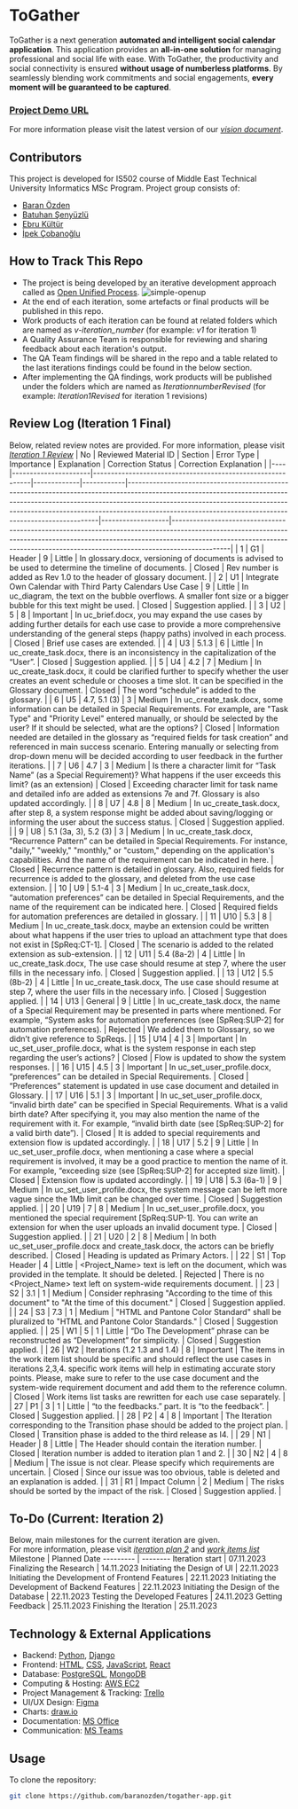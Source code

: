 # ToGather
ToGather is a next generation **automated and intelligent social calendar application**. 
This application provides an **all-in-one solution** for managing professional and social life with ease. 
With ToGather, the productivity and social connectivity is ensured **without usage of numberless platforms**. 
By seamlessly blending work commitments and social engagements, **every moment will be guaranteed to be captured**.

### [Project Demo URL](https://baranozden.pythonanywhere.com)

For more information please visit the latest version of our [*vision document*](./Iteration1Revised/docs/vision.docx).

## Contributors
This project is developed for IS502 course of Middle East Technical University Informatics MSc Program.
Project group consists of:
* [Baran Özden](https://github.com/baranozden)
* [Batuhan Şenyüzlü](https://github.com/BatSen)
* [Ebru Kültür](https://github.com/ebrukultur)
* [İpek Çobanoğlu](https://github.com/ipekcobanoglu)

## How to Track This Repo

* The project is being developed by an iterative development approach called as [Open Unified Process](https://www.utm.mx/~caff/doc/OpenUPWeb/).
   ![simple-openup](https://upload.wikimedia.org/wikipedia/commons/2/2c/Openup-basic_lifecycle.jpg)
* At the end of each iteration, some artefacts or final products will be published in this repo.
* Work products of each iteration can be found at related folders which are named as *v-iteration_number* (for example: *v1* for iteration 1)
* A Quality Assurance Team is responsible for reviewing and sharing feedback about each iteration's output.
* The QA Team findings will be shared in the repo and a table related to the last iterations findings could be found in the below section.
* After implementing the QA findings, work products will be published under the folders which are named as *IterationnumberRevised* (for example: *Iteration1Revised* for iteration 1 revisions)

## Review Log (Iteration 1 Final)
Below, related review notes are provided. For more information, please visit [*Iteration 1 Review*](./Iteration1Revised/docs/ToGather_REVIEW.docx)
| No | Reviewed Material ID | Section                                                    | Error Type  | Importance | Explanation                                                                                                                                                                                                                                                                                                    | Correction Status | Correction Explanation                                                                                                                                                                                                                                   |
|----|----------------------|------------------------------------------------------------|-------------|------------|----------------------------------------------------------------------------------------------------------------------------------------------------------------------------------------------------------------------------------------------------------------------------------------------------------------|-------------------|----------------------------------------------------------------------------------------------------------------------------------------------------------------------------------------------------------------------------------------------------------|
| 1  | G1                   | Header                                                     | 9           | Little     | In glossary.docx, versioning of documents is advised to be used to determine the timeline of documents.                                                                                                                                                                                                        | Closed            | Rev number is added as Rev 1.0 to the header of glossary document.                                                                                                                                                                                       |
| 2  | U1                   | Integrate Own Calendar with Third Party Calendars Use Case | 9           | Little     | In uc_diagram, the text on the bubble overflows. A smaller font size or a bigger bubble for this text might be used.                                                                                                                                                                                           | Closed            | Suggestion applied.                                                                                                                                                                                                                                      |
| 3  | U2                   | 5                                                          | 8           | Important  | In uc_brief.docx, you may expand the use cases by adding further details for each use case to provide a more comprehensive understanding of the general steps (happy paths) involved in each process.                                                                                                          | Closed            | Brief use cases are extended.                                                                                                                                                                                                                            |
| 4  | U3                   | 5.1.3                                                      | 6           | Little     | In uc_create_task.docx, there is an inconsistency in the capitalization of the “User”.                                                                                                                                                                                                                         | Closed            | Suggestion applied.                                                                                                                                                                                                                                      |
| 5  | U4                   | 4.2                                                        | 7           | Medium     | In uc_create_task.docx, it could be clarified further to specify whether the user creates an event schedule or chooses a time slot. It can be specified in the Glossary document.                                                                                                                              | Closed            | The word “schedule” is added to the glossary.                                                                                                                                                                                                            |
| 6  | U5                   | 4.7, 5.1 (3)                                               | 3           | Medium     | In uc_create_task.docx, some information can be detailed in Special Requirements. For example, are "Task Type" and "Priority Level" entered manually, or should be selected by the user? If it should be selected, what are the options?                                                                       | Closed            | Information needed are detailed in the glossary as “required fields for task creation” and referenced in main success scenario. Entering manually or selecting from drop-down menu will be decided according to user feedback in the further iterations. |
| 7  | U6                   | 4.7                                                        | 3           | Medium     | Is there a character limit for “Task Name” (as a Special Requirement)? What happens if the user exceeds this limit? (as an extension)                                                                                                                                                                          | Closed            | Exceeding character limit for task name and detailed info are added as extensions 7e and 7f. Glossary is also updated accordingly.                                                                                                                       |
| 8  | U7                   | 4.8                                                        | 8           | Medium     | In uc_create_task.docx, after step 8, a system response might be added about saving/logging or informing the user about the success status.                                                                                                                                                                    | Closed            | Suggestion applied.                                                                                                                                                                                                                                      |
| 9  | U8                   | 5.1 (3a, 3), 5.2 (3)                                       | 3           | Medium     | In uc_create_task.docx, “Recurrence Pattern” can be detailed in Special Requirements. For instance, "daily," "weekly," "monthly," or "custom," depending on the application's capabilities. And the name of the requirement can be indicated in here.                                                          | Closed            | Recurrence pattern is detailed in glossary. Also, required fields for recurrence is added to the glossary, and deleted from the use case extension.                                                                                                      |
| 10 | U9                   | 5.1-4                                                      | 3           | Medium     | In uc_create_task.docx, “automation preferences” can be detailed in Special Requirements, and the name of the requirement can be indicated here.                                                                                                                                                               | Closed            | Required fields for automation preferences are detailed in glossary.                                                                                                                                                                                     |
| 11 | U10                  | 5.3                                                        | 8           | Medium     | In uc_create_task.docx, maybe an extension could be written about what happens if the user tries to upload an attachment type that does not exist in [SpReq:CT-1].                                                                                                                                             | Closed            | The scenario is added to the related extension as sub-extension.                                                                                                                                                                                         |
| 12 | U11                  | 5.4 (8a-2)                                                 | 4           | Little     | In uc_create_task.docx,  The use case should resume at step 7, where the user fills in the necessary info.                                                                                                                                                                                                     | Closed            | Suggestion applied.                                                                                                                                                                                                                                      |
| 13 | U12                  | 5.5 (8b-2)                                                 | 4           | Little     | In uc_create_task.docx,  The use case should resume at step 7, where the user fills in the necessary info.                                                                                                                                                                                                     | Closed            | Suggestion applied.                                                                                                                                                                                                                                      |
| 14 | U13                  | General                                                    | 9           | Little     | In uc_create_task.docx, the name of a Special Requirement may be presented in parts where mentioned. For example, “System asks for automation preferences (see [SpReq:SUP-2] for automation preferences).                                                                                                      | Rejected          | We added them to Glossary, so we didn’t give reference to SpReqs.                                                                                                                                                                                        |
| 15 | U14                  | 4                                                          | 3           | Important  | In uc_set_user_profile.docx, what is the system response in each step regarding the user’s actions?                                                                                                                                                                                                            | Closed            | Flow is updated to show the system responses.                                                                                                                                                                                                            |
| 16 | U15                  | 4.5                                                        | 3           | Important  | In uc_set_user_profile.docx, “preferences” can be detailed in Special Requirements.                                                                                                                                                                                                                            | Closed            | “Preferences” statement is updated in use case document and detailed in Glossary.                                                                                                                                                                        |
| 17 | U16                  | 5.1                                                        | 3           | Important  | In uc_set_user_profile.docx, “invalid birth date” can be specified in Special Requirements. What is a valid birth date? After specifying it, you may also mention the name of the requirement with it. For example, “invalid birth date (see [SpReq:SUP-2]  for a valid birth date”).                          | Closed            | It is added to special requirements and extension flow is updated accordingly.                                                                                                                                                                           |
| 18 | U17                  | 5.2                                                        | 9           | Little     | In uc_set_user_profile.docx, when mentioning a case where a special requirement is involved, it may be a good practice to mention the name of it. For example, “exceeding size (see [SpReq:SUP-2]  for accepted size limit).                                                                                   | Closed            | Extension flow is updated accordingly.                                                                                                                                                                                                                   |
| 19 | U18                  | 5.3 (6a-1)                                                 | 9           | Medium     | In uc_set_user_profile.docx, the system message can be left more vague since the 1Mb limit can be changed over time.                                                                                                                                                                                           | Closed            | Suggestion applied.                                                                                                                                                                                                                                      |
| 20 | U19                  | 7                                                          | 8           | Medium     | In uc_set_user_profile.docx, you mentioned the special requirement [SpReq:SUP-1]. You can write an extension for when the user uploads an invalid document type.                                                                                                                                               | Closed            | Suggestion applied.                                                                                                                                                                                                                                      |
| 21 | U20                  | 2                                                          | 8           | Medium     | In both uc_set_user_profile.docx and create_task.docx, the actors can be briefly described.                                                                                                                                                                                                                    | Closed            | Heading is updated as Primary Actors.                                                                                                                                                                                                                    |
| 22 | S1                   | Top Header                                                 | 4           | Little     | <Project_Name> text is left on the document, which was provided in the template. It should be deleted.                                                                                                                                                                                                         | Rejected          | There is no <Project_Name> text left on system-wide requirements document.                                                                                                                                                                               |
| 23 | S2                   | 3.1                                                        | 1           | Medium     | Consider rephrasing "According to the time of this document" to "At the time of this document."                                                                                                                                                                                                                | Closed            | Suggestion applied.                                                                                                                                                                                                                                      |
| 24 | S3                   | 7.3                                                        | 1           | Medium     | "HTML and Pantone Color Standard" shall be pluralized to "HTML and Pantone Color Standards."                                                                                                                                                                                                                   | Closed            | Suggestion applied.                                                                                                                                                                                                                                      |
| 25 | W1                   | 5                                                          | 1           | Little     | “Do The Development” phrase can be reconstructed as “Development” for simplicity.                                                                                                                                                                                                                              | Closed            | Suggestion applied.                                                                                                                                                                                                                                      |
| 26 | W2                   | Iterations (1.2 1.3 and 1.4)                               | 8           | Important  | The items in the work item list should be specific and should reflect the use cases in iterations 2,3,4. specific work items will help in estimating accurate story points. Please, make sure to refer to the use case document and the system-wide requirement document and add them to the reference column. | Closed            | Work items list tasks are rewritten for each use case separately.                                                                                                                                                                                        |
| 27 | P1                   | 3                                                          | 1           | Little     | “to the feedbacks.” part. It is “to the feedback”.                                                                                                                                                                                                                                                             | Closed            | Suggestion applied.                                                                                                                                                                                                                                      |
| 28 | P2                   | 4                                                          | 8           | Important  | The Iteration corresponding to the Transition phase should be added to the project plan.                                                                                                                                                                                                                       | Closed            | Transition phase is added to the third release as I4.                                                                                                                                                                                                    |
| 29 | N1                   | Header                                                     | 8           | Little     | The Header should contain the iteration number.                                                                                                                                                                                                                                                                | Closed            | Iteration number is added to iteration plan 1 and 2.                                                                                                                                                                                                     |
| 30 | N2                   | 4                                                          | 8           | Medium     | The issue is not clear. Please specify which requirements are uncertain.                                                                                                                                                                                                                                       | Closed            | Since our issue was too obvious, table is deleted and an explanation is added.                                                                                                                                                                           |
| 31 | R1                   | Impact Column                                              | 2           | Medium     | The risks should be sorted by the impact of the risk.                                                                                                                                                                                                                                                          | Closed            | Suggestion applied.                                                                                                                                                                                                                                      |

## To-Do (Current: Iteration 2)
Below, main milestones for the current iteration are given.  
For more information, please visit [*iteration plan 2*](./Iteration1Revised/docs/iteration_plan_2.docx) and [*work items list*](./Iteration1Revised/docs/work_items_list.xls)
Milestone | Planned Date
--------- | --------
Iteration start | 07.11.2023
Finalizing the Research | 14.11.2023
Initiating the Design of UI | 22.11.2023
Initiating the Development of Frontend Features | 22.11.2023
Initiating the Development of Backend Features | 22.11.2023
Initiating the Design of the Database | 22.11.2023
Testing the Developed Features | 24.11.2023
Getting Feedback | 25.11.2023
Finishing the Iteration | 25.11.2023


## Technology & External Applications
* Backend: [Python](https://www.python.org/), [Django](https://www.djangoproject.com/)
* Frontend: [HTML](https://developer.mozilla.org/en-US/docs/Web/HTML), [CSS](https://developer.mozilla.org/en-US/docs/Web/CSS), [JavaScript](https://developer.mozilla.org/en-US/docs/Web/JavaScript), [React](https://react.dev/)
* Database: [PostgreSQL](https://www.postgresql.org/), [MongoDB](https://www.mongodb.com/)
* Computing & Hosting: [AWS EC2](https://aws.amazon.com/ec2/)
* Project Management & Tracking: [Trello](https://trello.com/)
* UI/UX Design: [Figma](https://www.figma.com/)
* Charts: [draw.io](https://app.diagrams.net/)
* Documentation: [MS Office](https://www.microsoft.com/microsoft-365/microsoft-office)
* Communication: [MS Teams](https://www.microsoft.com/microsoft-teams/group-chat-software)

## Usage
To clone the repository:
```bash
git clone https://github.com/baranozden/togather-app.git
```
